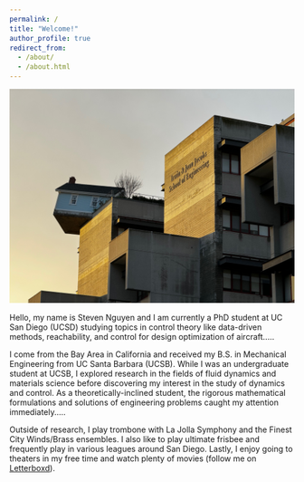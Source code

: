 ```yaml
---
permalink: /
title: "Welcome!"
author_profile: true
redirect_from: 
  - /about/
  - /about.html
---
```



![Photo of UCSD campus](/images/UCSD_Images/jacobs.jpeg)


Hello, my name is Steven Nguyen and I am currently a PhD student at UC San Diego (UCSD) studying topics in control theory like data-driven methods, reachability, and control for design optimization of aircraft.....

I come from the Bay Area in California and received my B.S. in Mechanical Engineering from UC Santa Barbara (UCSB). While I was an undergraduate student at UCSB, I explored research in the fields of fluid dynamics and materials science before discovering my interest in the study of dynamics and control. As a theoretically-inclined student, the rigorous mathematical formulations and solutions of engineering problems caught my attention immediately.....

Outside of research, I play trombone with La Jolla Symphony and the Finest City Winds/Brass ensembles. I also like to play ultimate frisbee and frequently play in various leagues around San Diego. Lastly, I enjoy going to theaters in my free time and watch plenty of movies (follow me on [Letterboxd](https://boxd.it/1irUV)).
